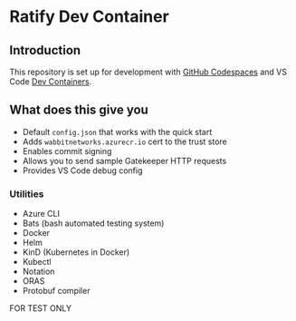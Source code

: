 # Ratify Dev Container

## Introduction

This repository is set up for development with [GitHub Codespaces](https://docs.github.com/en/codespaces/setting-up-your-project-for-codespaces/introduction-to-dev-containers) and VS Code [Dev Containers](https://code.visualstudio.com/docs/remote/containers).

## What does this give you

- Default `config.json` that works with the quick start
- Adds `wabbitnetworks.azurecr.io` cert to the trust store
- Enables commit signing
- Allows you to send sample Gatekeeper HTTP requests
- Provides VS Code debug config

### Utilities

- Azure CLI
- Bats (bash automated testing system)
- Docker
- Helm
- KinD (Kubernetes in Docker)
- Kubectl
- Notation
- ORAS
- Protobuf compiler

FOR TEST ONLY